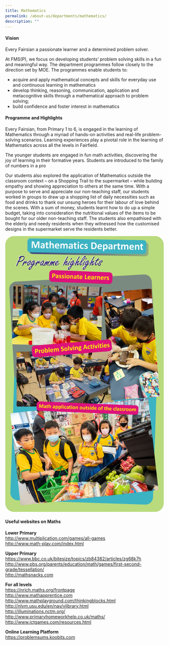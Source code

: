 ```yaml
---
title: Mathematics
permalink: /about-us/departments/mathematics/
description: ""
---
```

<h4><strong>Vision</strong></h4>
<p>Every Fairsian a passionate learner and a determined problem solver.</p>
<p>At FMS(P), we focus on developing students&rsquo; problem solving skills in a fun and meaningful way. The department programmes follow closely to the direction set by MOE. The programmes enable students to:</p>
<ul>
<li>acquire and apply mathematical concepts and skills for everyday use and continuous learning in mathematics</li>
<li>develop thinking, reasoning, communication, application and metacognitive skills through a mathematical approach to problem solving;</li>
<li>build confidence and foster interest in mathematics</li>
</ul>
<h4><strong>Programme and Highlights</strong></h4>
<p>Every Fairsian, from Primary 1 to 6, is engaged in the learning of Mathematics through a myriad of hands-on activities and real-life problem-solving scenarios. Learning experiences play a pivotal role in the learning of Mathematics across all the levels in Fairfield.&nbsp;</p>
<p>The younger students are engaged in fun math activities, discovering the joy of learning in their formative years. Students are introduced to the family of numbers in a pro</p>
<p>Our students also explored the application of Mathematics outside the classroom context &ndash; on a Shopping Trail to the supermarket &ndash; while building empathy and showing appreciation to others at the same time. With a purpose to serve and appreciate our non-teaching staff, our students worked in groups to draw up a shopping list of daily necessities such as food and drinks to thank our unsung heroes for their labour of love behind the scenes. With a sum of money, students learnt how to do up a simple budget, taking into consideration the nutritional values of the items to be bought for our older non-teaching staff. The students also empathised with the elderly and needy residents when they witnessed how the customised designs in the supermarket serve the residents better.</p>
<img src="/images/math.jpg">
<h4><strong>Useful websites on Maths</strong></h4>
<p><strong>Lower Primary<br /></strong><a href="http://www.multiplication.com/games/all-games" target="_blank" rel="noopener">http://www.multiplication.com/games/all-games</a><br /><a href="http://www.math-play.com/index.html" target="_blank" rel="noopener">http://www.math-play.com/index.html</a></p>
<p><strong>Upper Primary<br /></strong><a href="https://www.bbc.co.uk/bitesize/topics/zb84382/articles/zg68k7h" target="">https://www.bbc.co.uk/bitesize/topics/zb84382/articles/zg68k7h</a><br /><a href="http://www.pbs.org/parents/education/math/games/first-second-grade/tessellation/" target="_blank" rel="noopener">http://www.pbs.org/parents/education/math/games/first-second-grade/tessellation/</a><br /><a href="http://mathsnacks.com/" target="_blank" rel="noopener">http://mathsnacks.com</a></p>
<p><strong>For all levels<br /></strong><a href="https://nrich.maths.org/frontpage" target="_blank" rel="noopener">https://nrich.maths.org/frontpage</a><br /><a href="http://www.mathapprentice.com/" target="_blank" rel="noopener">http://www.mathapprentice.com</a><br /><a href="http://www.mathplayground.com/thinkingblocks.html" target="_blank" rel="noopener">http://www.mathplayground.com/thinkingblocks.html</a><br /><a href="http://nlvm.usu.edu/en/nav/vlibrary.html" target="_blank" rel="noopener">http://nlvm.usu.edu/en/nav/vlibrary.html</a><br /><a href="http://illuminations.nctm.org/" target="_blank" rel="noopener">http://illuminations.nctm.org/</a><br /><a href="http://www.primaryhomeworkhelp.co.uk/maths/" target="_blank" rel="noopener">http://www.primaryhomeworkhelp.co.uk/maths/</a><br /><a href="http://www.ictgames.com/resources.html" target="_blank" rel="noopener">http://www.ictgames.com/resources.html</a></p>
<p><strong>Online Learning Platform<br /></strong><a href="https://problemsums.koobits.com/" target="_blank" rel="noopener">https://problemsums.koobits.com</a></p>
